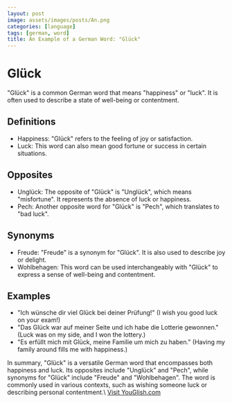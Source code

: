 ```yaml
---
layout: post
image: assets/images/posts/An.png
categories: [language]
tags: [german, word]
title: An Example of a German Word: "Glück"
---
```


# Glück

"Glück" is a common German word that means "happiness" or "luck". It is often used to describe a state of well-being or contentment. 

## Definitions

- Happiness: "Glück" refers to the feeling of joy or satisfaction.
- Luck: This word can also mean good fortune or success in certain situations.

## Opposites

- Unglück: The opposite of "Glück" is "Unglück", which means "misfortune". It represents the absence of luck or happiness.
- Pech: Another opposite word for "Glück" is "Pech", which translates to "bad luck".

## Synonyms

- Freude: "Freude" is a synonym for "Glück". It is also used to describe joy or delight.
- Wohlbehagen: This word can be used interchangeably with "Glück" to express a sense of well-being and contentment.

## Examples

- "Ich wünsche dir viel Glück bei deiner Prüfung!" (I wish you good luck on your exam!)
- "Das Glück war auf meiner Seite und ich habe die Lotterie gewonnen." (Luck was on my side, and I won the lottery.)
- "Es erfüllt mich mit Glück, meine Familie um mich zu haben." (Having my family around fills me with happiness.)

In summary, "Glück" is a versatile German word that encompasses both happiness and luck. Its opposites include "Unglück" and "Pech", while synonyms for "Glück" include "Freude" and "Wohlbehagen". The word is commonly used in various contexts, such as wishing someone luck or describing personal contentment.\ <a id="yg-widget-0" class="youglish-widget" data-query="An" data-lang="german" data-components="8412" data-auto-start="0" data-bkg-color="theme_light" data-title="How%20to%20pronounce%20An%20in%20German"  rel="nofollow" href="https://youglish.com">Visit YouGlish.com</a><script async src="https://youglish.com/public/emb/widget.js" charset="utf-8"></script>